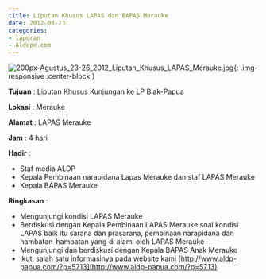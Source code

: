 ```yaml
---
title: Liputan Khusus LAPAS dan BAPAS Merauke
date: 2012-08-23
categories:
- laporan
- Aldepe.com
---
```

![200px-Agustus_23-26_2012_Liputan_Khusus_LAPAS_Merauke.jpg](/uploads/200px-Agustus_23-26_2012_Liputan_Khusus_LAPAS_Merauke.jpg){: .img-responsive .center-block }

**Tujuan** : Liputan Khusus Kunjungan ke LP Biak-Papua

**Lokasi** : Merauke

**Alamat** : LAPAS Merauke

**Jam** : 4 hari

**Hadir** : 
* Staf media ALDP
* Kepala Pembinaan narapidana Lapas Merauke dan staf LAPAS Merauke
* Kepala BAPAS Merauke

**Ringkasan** : 
* Mengunjungi kondisi LAPAS Merauke
* Berdiskusi dengan Kepala Pembinaan LAPAS Merauke soal kondisi LAPAS baik itu sarana dan prasarana, pembinaan narapidana dan hambatan-hambatan yang di alami oleh LAPAS Merauke
* Mengunjungi dan berdiskusi dengan Kepala BAPAS Anak Merauke
* Ikuti salah satu informasinya pada website kami [http://www.aldp-papua.com/?p=5713](http://www.aldp-papua.com/?p=5713)
